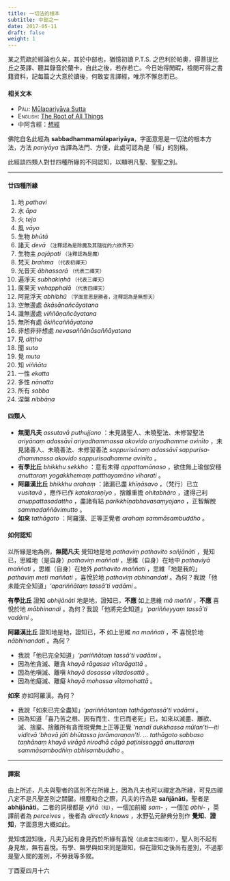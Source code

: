```yaml
---
title: 一切法的根本
subtitle: 中部之一
date: 2017-05-11
draft: false
weight: 1
---
```


<p class="alert alert-secondary">某之荒疏於經論也久矣，其於中部也，猶憶初讀 P.T.S. 之巴利於帕奧，得菩提比丘之英譯、聽其錄音於蘭卡，自此之後，若存若亡。今日始得閒暇，檢閱可得之書籍資料，記每篇之大意於讀後，何敢妄言譯經，唯示不懈怠而已。</p>


#### 相关文本

- P<span style="font-variant: small-caps;">āli</span>: [Mūla­pariyā­ya Sutta](https://suttacentral.net/mn1/pli/ms)
- E<span style="font-variant: small-caps;">nglish</span>: [The Root of All Things](https://suttacentral.net/mn1/en/bodhi)
- 中阿含經：[想經](/madhyama/106/)

佛陀自名此經為 __sab­ba­dham­ma­mūla­pariyā­ya__，字面意思是一切法的根本方法，方法 _pariyā­ya_ 古譯為法門、方便，此處可認為是「經」的別稱。

此經談四類人對廿四種所緣的不同認知，以顯明凡聖、聖聖之別。

---

#### 廿四種所緣

1. 地 _pathavi_
1. 水 _āpa_
1. 火 _teja_
1. 風 _vāyo_
1. 生物 _bhūtā_
1. 諸天 _devā_ <small>（注釋認為是除魔及其隨從的六欲界天）</small>
1. 生物主 _pajāpati_ <small>（注釋認為是魔）</small>
1. 梵天 _brahma_ <small>（代表初禪天）</small>
1. 光音天 _ābhassarā_ <small>（代表二禪天）</small>
1. 遍淨天 _subhakiṇhā_ <small>（代表三禪天）</small>
1. 廣果天 _vehapphalā_ <small>（代表四禪天）</small>
1. 阿毘浮天 _abhibhū_ <small>（字面意思是勝者，注釋認為是無想天）</small>
1. 空無邊處 _ākāsānañ­cāyata­na_
1. 識無邊處 _viñ­ñā­ṇañ­cāyata­na_
1. 無所有處 _ākiñ­cañ­ñā­yatana_
1. 非想非非想處 _neva­saññā­nā­sañ­ñāyata­na_
1. 見 _diṭṭha_
1. 聞 _suta_
1. 覺 _muta_
1. 知 _viññāta_
1. 一性 _ekatta_
1. 多性 _nānatta_
1. 所有 _sabba_
1. 涅槃 _nibbāna_

#### 四類人

- __無聞凡夫__ _assutavā puthujjano_ ：未見諸聖人、未曉聖法、未修習聖法 _ariyānaṃ adassāvī ariyadhammassa akovido ariyadhamme avinīto_ ，未見諸善人、未曉善法、未修習善法 _sappurisānaṃ adassāvī sap­purisa­dhammassa akovido sap­purisa­dhamme avinīto_ 。
- __有學比丘__ _bhikkhu sekkho_ ：意有未得 _appattamānaso_ ，欲住無上瑜伽安穩 _anuttaraṃ yogakkhemaṃ patthayamāno viharati_ 。
- __阿羅漢比丘__ _bhikkhu arahaṃ_ ：諸漏已盡 _khīṇāsavo_ ，（梵行）已立 _vusitavā_ ，應作已作 _katakaraṇīyo_ ，捨離重擔 _ohitabhāro_ ，逮得己利 _anup­patta­sadat­tho_ ，盡諸有結 _parik­khī­ṇa­bhavasaṃ­yojano_ ，正智解脫 _samma­dañ­ñā­vimutto_ 。
- __如來__ _tathāgato_ ：阿羅漢、正等正覺者 _arahaṃ sammāsambuddho_ 。

#### 如何認知

以所緣是地為例，__無聞凡夫__ 覺知地是地 _pathaviṃ pathavito sañjānāti_ ，覺知已，思維地（是自身）_pathaviṃ maññati_ ，思維（自身）在地中 _pathaviyā maññati_ ，思維（自身）在地外 _pathavito maññati_ ，思維「地是我的」_pathaviṃ meti maññati_ ，喜悅於地 _pathaviṃ abhinandati_ 。為何？我說「他未能完全知道」_‘apariññātaṃ tassā’ti vadāmi_ 。

__有學比丘__ 證知 _abhijānāti_ 地是地，證知已，__不應__ 如上思維 _mā maññi_ ，__不應__ 喜悅於地 _mābhinandi_ 。為何？我說「他將完全知道」_‘pariññeyyaṃ tassā’ti vadāmi_ 。

__阿羅漢比丘__ 證知地是地，證知已，__不__ 如上思維 _na maññati_ ，__不__ 喜悅於地 _nābhinandati_ 。為何？

- 我說「他已完全知道」_‘pariññātaṃ tassā’ti vadāmi_ 。
- 因為他貪滅、離貪 _khayā rāgassa vītarāgattā_ 。
- 因為他嗔滅、離嗔 _khayā dosassa vītadosattā_ 。
- 因為他癡滅、離癡 _khayā mohassa vītamohattā_ 。

__如來__ 亦如阿羅漢。為何？

- 我說「如來已完全盡知」_‘pariññātantaṃ tathāgatassā’ti vadāmi_ 。
- 因為知道「喜乃苦之根、因有而生、生已而老死」已，如來以滅盡、離欲、滅、捨棄、捨離所有貪而現覺無上正等正覺 _‘nandī
dukkhassa mūlan’ti—iti viditvā ‘bhavā jāti bhūtassa jarāmaraṇan’ti. ... tathāgato sabbaso taṇhānaṃ khayā virāgā nirodhā cāgā paṭinissaggā anuttaraṃ sammāsambodhiṃ abhisambuddho_ 。

---

#### 譯案

由上所述，凡夫與聖者的區別不在所緣上，因為凡夫也可以禪定為所緣，可見四禪八定不是凡聖差別之關鍵。根塵和合之際，凡夫的行為是 __sañjānāti__，聖者是 __abhijānāti__。二者的詞根都是 _√jñā_<small>（知）</small>，一個加前綴 _sam-_ ，一個加 _abhi-_ ，英譯前者為 _perceives_ ，後者為 _directly knows_ ，水野弘元辭典分別作 __覺知__、__證知__，字面意思大概如此。

覺知或證知後，凡夫乃起有身見而於所緣有喜悅<small>（此處當泛指諸行）</small>，聖人則不起有身見故，無有喜悅。有學、無學與如來同是證知，但在證知之後尚有差別，不過那是聖人間的差別，不勞我等多敘。

<p class="text-muted text-right mt-5">丁酉夏四月十六</p>